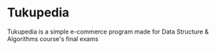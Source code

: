 # Tukupedia
Tukupedia is a simple e-commerce program made for Data Structure &amp; Algorithms course's final exams
